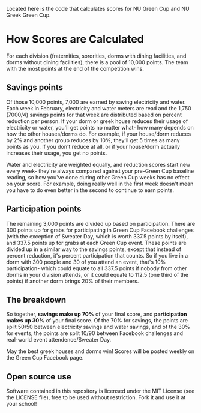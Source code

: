 Located here is the code that calculates scores for NU Green Cup and NU Greek Green Cup.

How Scores are Calculated
=========================

For each division (fraternities, sororities, dorms with dining facilities, and dorms without dining facilities), there is a pool of 10,000 points. The team with the most points at the end of the competition wins.

Savings points
--------------
Of those 10,000 points, 7,000 are earned by saving electricity and water. Each week in February, electricity and water meters are read and the 1,750 (7000/4) savings points for that week are distributed based on percent reduction per person. If your dorm or greek house reduces their usage of electricity or water, you'll get points no matter what- how many depends on how the other houses/dorms do. For example, if your house/dorm reduces by 2% and another group reduces by 10%, they'll get 5 times as many points as you. If you don't reduce at all, or if your house/dorm actually increases their usage, you get no points. 

Water and electricity are weighted equally, and reduction scores start new every week- they're always compared against your pre-Green Cup baseline reading, so how you've done during other Green Cup weeks has no effect on your score. For example, doing really well in the first week doesn't mean you have to do even better in the second to continue to earn points.

Participation points
--------------------
The remaining 3,000 points are divided up based on participation. There are 300 points up for grabs for participating in Green Cup Facebook challenges (with the exception of Sweater Day, which is worth 337.5 points by itself), and 337.5 points up for grabs at each Green Cup event. These points are divided up in a similar way to the savings points, except that instead of percent reduction, it's percent participation that counts. So if you live in a dorm with 300 people and 30 of you attend an event, that's 10% participation- which could equate to all 337.5 points if nobody from other dorms in your division attends, or it could equate to 112.5 (one third of the points) if another dorm brings 20% of their members.

The breakdown
-------------
So together, **savings make up 70%** of your final score, and **participation makes up 30%** of your final score. Of the 70% for savings, the points are split 50/50 between electricity savings and water savings, and of the 30% for events, the points are split 10/90 between Facebook challenges and real-world event attendence/Sweater Day.

May the best greek houses and dorms win! Scores will be posted weekly on the Green Cup Facebook page.

Open source use
---------------
Software contained in this repository is licensed under the MIT License (see the LICENSE file), free to be used without restriction. Fork it and use it at your school!

